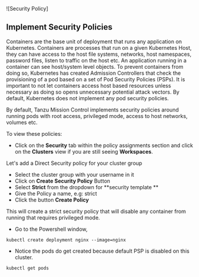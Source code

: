 ![Security Policy]
## Implement Security Policies

Containers are the base unit of deployment that runs any application on Kubernetes. Containers are processes that run on a given Kubernetes Host, they can have access to the host file systems, networks, host namespaces, password files, listen to traffic on the host etc. An application running in a container can see host/system level objects. To prevent containers from doing so, Kubernetes has created Admission Controllers that check the provisioning of a pod based on a set of Pod Security Policies (PSPs). It is important to not let containers access host based resources unless necessary as doing so opens unnecessary potential attack vectors. By default, Kubernetes does not implement any pod security policies.

By default, Tanzu Mission Control implements security policies around running pods with root access, privileged mode, access to host networks, volumes etc.

To view these policies:

- Click on the **Security** tab within the policy assignments section and click on the **Clusters** view if you are still seeing **Workspaces**.

Let's add a Direct Security policy for your cluster group

- Select the cluster group with your username in it
- Click on **Create Security Policy** Button 
- Select **Strict** from the dropdown for **security template **
- Give the Policy a name, e.g: strict
- Click the button **Create Policy**

This will create a strict security policy that will disable any container from running that requires privileged mode. 

- Go to the Powershell window,
```execute
kubectl create deployment nginx --image=nginx 
```

- Notice the pods do get created because default PSP is disabled on this cluster.
```execute
kubectl get pods 
```